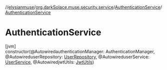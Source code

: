 //[elysianmuse](../../../index.md)/[org.darkSolace.muse.security.service](../index.md)/[AuthenticationService](index.md)/[AuthenticationService](-authentication-service.md)

# AuthenticationService

[jvm]\
constructor(@AutowiredauthenticationManager: AuthenticationManager, @AutowireduserRepository: [UserRepository](../../org.darkSolace.muse.user.repository/-user-repository/index.md), @AutowireduserService: [UserService](../../org.darkSolace.muse.user.service/-user-service/index.md), @AutowiredjwtUtils: [JwtUtils](../-jwt-utils/index.md))
